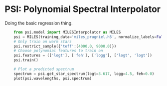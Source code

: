PSI: Polynomial Spectral Interpolator
========

Doing the basic regression thing.


```python
	from psi.model import MILESInterpolator as MILES
	psi = MILES(training_data='miles_prugniel.h5', normalize_labels=False)
	# Only train on warm stars
	psi.restrict_sample({'teff':(4000.0, 9000.0)})
	# Choose polynomial features to train on
	psi.features = (['logt'], ['feh'], ['logg'], ['logt', 'logt'])
	psi.train()

    # Plot a predicted spectrum
	spectrum = psi.get_star_spectrum(logt=3.617, logg=4.5, feh=0.0)
	plot(psi.wavelengths, psi.spectrum)
```


